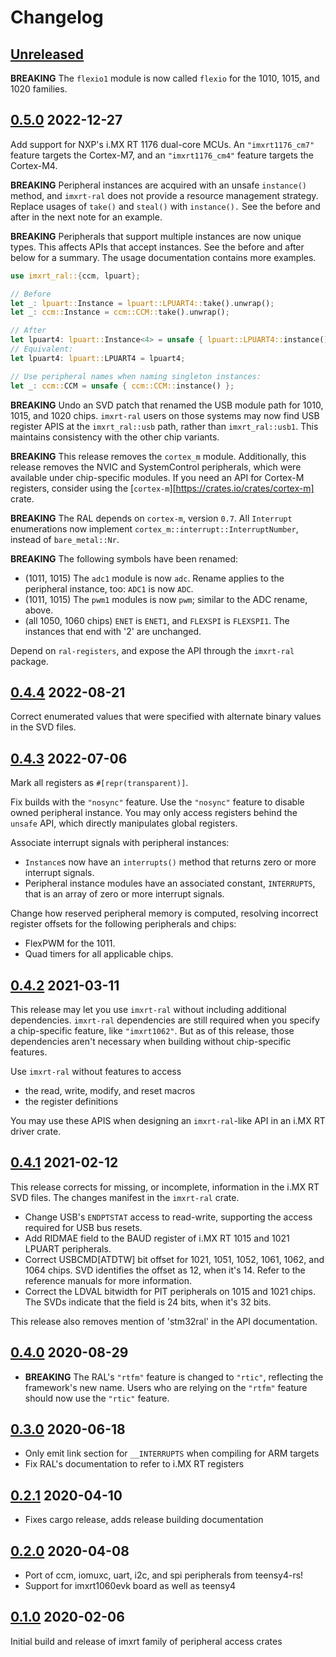 # Changelog

## [Unreleased]

**BREAKING** The `flexio1` module is now called `flexio` for the 1010,
1015, and 1020 families.

## [0.5.0] 2022-12-27

Add support for NXP's i.MX RT 1176 dual-core MCUs. An `"imxrt1176_cm7"` feature
targets the Cortex-M7, and an `"imxrt1176_cm4"` feature targets the Cortex-M4.

**BREAKING** Peripheral instances are acquired with an unsafe `instance()`
method, and `imxrt-ral` does not provide a resource management strategy.
Replace usages of `take()` and `steal()` with `instance().` See the before and
after in the next note for an example.

**BREAKING** Peripherals that support multiple instances are now unique types.
This affects APIs that accept instances. See the before and after below for
a summary. The usage documentation contains more examples.

```rust
use imxrt_ral::{ccm, lpuart};

// Before
let _: lpuart::Instance = lpuart::LPUART4::take().unwrap();
let _: ccm::Instance = ccm::CCM::take().unwrap();

// After
let lpuart4: lpuart::Instance<4> = unsafe { lpuart::LPUART4::instance() };
// Equivalent:
let lpuart4: lpuart::LPUART4 = lpuart4;

// Use peripheral names when naming singleton instances:
let _: ccm::CCM = unsafe { ccm::CCM::instance() };
```

**BREAKING** Undo an SVD patch that renamed the USB module path for 1010,
1015, and 1020 chips. `imxrt-ral` users on those systems may now find USB
register APIS at the `imxrt_ral::usb` path, rather than `imxrt_ral::usb1`.
This maintains consistency with the other chip variants.

**BREAKING** This release removes the `cortex_m` module.  Additionally, this
release removes the NVIC and SystemControl peripherals, which were available
under chip-specific modules. If you need an API for Cortex-M registers,
consider using the [`cortex-m`][https://crates.io/crates/cortex-m] crate.

**BREAKING** The RAL depends on `cortex-m`, version `0.7`. All `Interrupt`
enumerations now implement `cortex_m::interrupt::InterruptNumber`, instead
of `bare_metal::Nr`.

**BREAKING** The following symbols have been renamed:

- (1011, 1015) The `adc1` module is now `adc`. Rename applies to the peripheral
  instance, too: `ADC1` is now `ADC`.
- (1011, 1015) The `pwm1` modules is now `pwm`; similar to the ADC rename, above.
- (all 1050, 1060 chips) `ENET` is `ENET1`, and `FLEXSPI` is `FLEXSPI1`. The
  instances that end with '2' are unchanged.

Depend on `ral-registers`, and expose the API through the `imxrt-ral` package.

## [0.4.4] 2022-08-21

Correct enumerated values that were specified with alternate binary values in
the SVD files.

## [0.4.3] 2022-07-06

Mark all registers as `#[repr(transparent)]`.

Fix builds with the `"nosync"` feature. Use the `"nosync"` feature to disable
owned peripheral instance. You may only access registers behind the `unsafe`
API, which directly manipulates global registers.

Associate interrupt signals with peripheral instances:

- `Instance`s now have an `interrupts()` method that returns zero or more
  interrupt signals.
- Peripheral instance modules have an associated constant, `INTERRUPTS`,
  that is an array of zero or more interrupt signals.

Change how reserved peripheral memory is computed, resolving incorrect
register offsets for the following peripherals and chips:

- FlexPWM for the 1011.
- Quad timers for all applicable chips.

## [0.4.2] 2021-03-11

This release may let you use `imxrt-ral` without including additional
dependencies. `imxrt-ral` dependencies are still required when you specify a
chip-specific feature, like `"imxrt1062"`. But as of this release, those
dependencies aren't necessary when building without chip-specific features.

Use `imxrt-ral` without features to access

- the read, write, modify, and reset macros
- the register definitions

You may use these APIS when designing an `imxrt-ral`-like API in an i.MX RT
driver crate.

## [0.4.1] 2021-02-12

This release corrects for missing, or incomplete, information in the i.MX RT
SVD files. The changes manifest in the `imxrt-ral` crate.

* Change USB's `ENDPTSTAT` access to read-write, supporting the access required
  for USB bus resets.
* Add RIDMAE field to the BAUD register of i.MX RT 1015 and 1021 LPUART
  peripherals.
* Correct USBCMD\[ATDTW\] bit offset for 1021, 1051, 1052, 1061, 1062, and 1064
  chips. SVD identifies the offset as 12, when it's 14. Refer to the reference
  manuals for more information.
* Correct the LDVAL bitwidth for PIT peripherals on 1015 and 1021 chips. The
  SVDs indicate that the field is 24 bits, when it's 32 bits.

This release also removes mention of 'stm32ral' in the API documentation.

## [0.4.0] 2020-08-29

* **BREAKING** The RAL's `"rtfm"` feature is changed to `"rtic"`, reflecting the framework's
  new name. Users who are relying on the `"rtfm"` feature should now use the `"rtic"` feature.

## [0.3.0] 2020-06-18

* Only emit link section for `__INTERRUPTS` when compiling for ARM targets
* Fix RAL's documentation to refer to i.MX RT registers

## [0.2.1] 2020-04-10

* Fixes cargo release, adds release building documentation

## [0.2.0] 2020-04-08

* Port of ccm, iomuxc, uart, i2c, and spi peripherals from teensy4-rs!
* Support for imxrt1060evk board as well as teensy4

## [0.1.0] 2020-02-06

Initial build and release of imxrt family of peripheral access crates

[Unreleased]: https://github.com/imxrt-rs/imxrt-ral/compare/0.5.0...HEAD
[0.5.0]: https://github.com/imxrt-rs/imxrt-ral/compare/0.4.4...0.5.0
[0.4.4]: https://github.com/imxrt-rs/imxrt-ral/compare/0.4.3...0.4.4
[0.4.3]: https://github.com/imxrt-rs/imxrt-ral/compare/0.4.2...0.4.3
[0.4.2]: https://github.com/imxrt-rs/imxrt-ral/compare/0.4.1...0.4.2
[0.4.1]: https://github.com/imxrt-rs/imxrt-ral/compare/0.4.0...0.4.1
[0.4.0]: https://github.com/imxrt-rs/imxrt-ral/compare/0.3.0...0.4.0
[0.3.0]: https://github.com/imxrt-rs/imxrt-ral/compare/0.2.1...0.3.0
[0.2.1]: https://github.com/imxrt-rs/imxrt-ral/compare/0.2.0...0.2.1
[0.2.0]: https://github.com/imxrt-rs/imxrt-ral/compare/0.1.0...0.2.1
[0.1.0]: https://github.com/imxrt-rs/imxrt-ral/releases/tag/0.1.0
